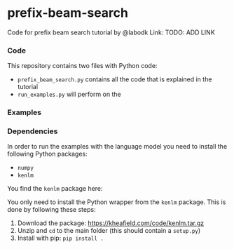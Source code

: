 # prefix-beam-search
Code for prefix beam search tutorial by @labodk
Link: TODO: ADD LINK

### Code
This repository contains two files with Python code:

* `prefix_beam_search.py` contains all the code that is explained in the tutorial 
* `run_examples.py` will perform on the 

### Examples


### Dependencies
In order to run the examples with the language model you need to install the following Python packages:

* `numpy`
* `kenlm`

You find the `kenlm` package here: 

You only need to install the Python wrapper from the `kenlm` package. This is done by following these steps:

1. Download the package: https://kheafield.com/code/kenlm.tar.gz
2. Unzip and `cd` to the main folder (this should contain a `setup.py`)
3. Install with pip: `pip install .`
